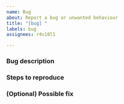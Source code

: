 ```yaml
---
name: Bug
about: Report a bug or unwanted behaviour
title: "[bug] "
labels: bug
assignees: r4v10l1

---
```


### Bug description
<!-- Put here a detailed description about the bug -->

### Steps to reproduce
<!--
Describe (In steps if possible) what did you do to find the bug.
Avoid saying: "Just join a match and play" (What gamemode, what settings were active, etc.)
-->

### (Optional) Possible fix
<!--
If you think you found a solution (even just a general idea) put it here. Make sure you use code blocks for code using:
```cpp
// Your code
```
-->

